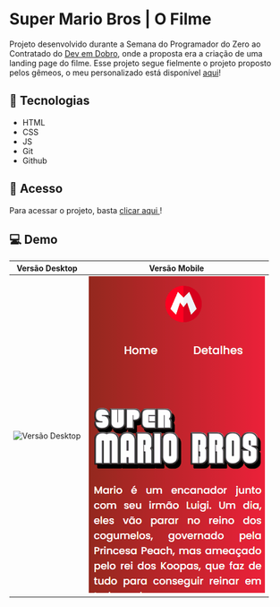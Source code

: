# Super Mario Bros | O Filme

Projeto desenvolvido durante a Semana do Programador do Zero ao Contratado do <a href="https://github.com/devemdobro">Dev em Dobro</a>, onde a proposta era a criação de uma landing page do filme. Esse projeto segue fielmente o projeto proposto pelos gêmeos, o meu personalizado está disponível <a href="https://projeto-wchampions-league.vercel.app/">aqui</a>!

## 🔧 Tecnologias
- HTML
- CSS
- JS
- Git
- Github

## 🔗 Acesso

Para acessar o projeto, basta <a href="https://github.com/ssschneider/projeto-mario">clicar aqui </a>!

## 💻 Demo

| Versão Desktop  | Versão Mobile |
| -------------- |-------------- |
|![Versão Desktop](src/assets/images/desktop.gif) | ![Versão Mobile](src/assets/images/mobile.gif) |